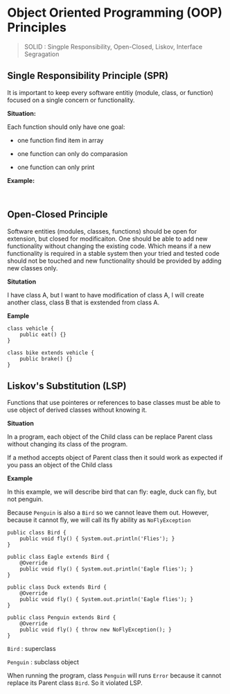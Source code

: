 # Object Oriented Programming (OOP) Principles

> SOLID : Singple Responsibility, Open-Closed, Liskov, Interface Segragation


## Single Responsibility Principle (SPR)

It is important to keep every software entitiy (module, class, or function) focused on a single concern or functionality.


__Situation:__

Each function should only have one goal: 

* one function find item in array

* one function can only do comparasion

* one function can only print


__Example:__

```


```


## Open-Closed Principle
 
Software entities (modules, classes, functions) should be open for extension, but closed for modificaiton.
One should be able to add new functionality without changing the existing code.
Which means if a new functionality is required in a stable system then your tried and tested code should not be touched and new functionality should be provided by adding new classes only.


__Situtation__

I have class A, but I want to have modification of class A, I will create another class, class B that is exstended from class A.


__Eample__
```
class vehicle {
	public eat() {}
}

class bike extends vehicle {
	public brake() {}
}
```


## Liskov's Substitution (LSP)

Functions that use pointeres or references to base classes must be able to use object of derived classes without knowing it.


__Situation__

In a program, each object of the Child class can be replace Parent class without changing its class of the program.

If a method accepts object of Parent class then it sould work as expected if you pass an object of the Child class 


__Example__

In this example, we will describe bird that can fly: eagle, duck can fly, but not penguin.

Because `Penguin` is also a `Bird` so we cannot leave them out. 
However, because it cannot fly, we will call its fly ability as `NoFlyException`

```
public class Bird {
	public void fly() { System.out.println('Flies'); }
}

public class Eagle extends Bird {
	@Override
	public void fly() { System.out.println('Eagle flies'); }
}

public class Duck extends Bird {
	@Override
	public void fly() { System.out.println('Eagle flies'); }
}

public class Penguin extends Bird {
	@Override
	public void fly() { throw new NoFlyException(); }
}
```

`Bird` : superclass

`Penguin` : subclass object

When running the program, class `Penguin` will runs `Error` because it cannot replace its Parent class `Bird`.
So it violated LSP.


